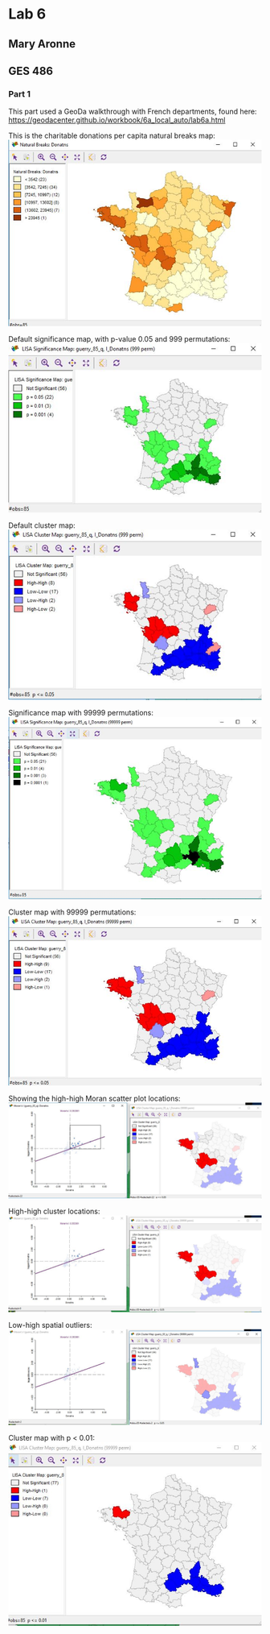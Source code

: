 # Lab 6
## Mary Aronne
## GES 486


### Part 1
This part used a GeoDa walkthrough with French departments, found here: https://geodacenter.github.io/workbook/6a_local_auto/lab6a.html

This is the charitable donations per capita natural breaks map:
![fig 3](https://github.com/maryaro/lab_6/blob/master/fig_3.JPG "fig 3")

Default significance map, with p-value 0.05 and 999 permutations:
![fig 8](https://github.com/maryaro/lab_6/blob/master/fig_8.JPG "fig 8")

Default cluster map:
![fig 9](https://github.com/maryaro/lab_6/blob/master/fig_9.JPG "fig 9")

Significance map with 99999 permutations:
![fig 11](https://github.com/maryaro/lab_6/blob/master/fig_11.JPG "fig 11")

Cluster map with 99999 permutations:
![fig 12](https://github.com/maryaro/lab_6/blob/master/fig_12.JPG "fig 12")

Showing the high-high Moran scatter plot locations:
![fig 13](https://github.com/maryaro/lab_6/blob/master/fig_13.JPG "fig 13")

High-high cluster locations:
![fig 14](https://github.com/maryaro/lab_6/blob/master/fig_14.JPG "fig 14")

Low-high spatial outliers:
![fig 15](https://github.com/maryaro/lab_6/blob/master/fig_15.JPG "fig 15")

Cluster map with p < 0.01:
![fig 20](https://github.com/maryaro/lab_6/blob/master/fig_20.JPG "fig 20")
